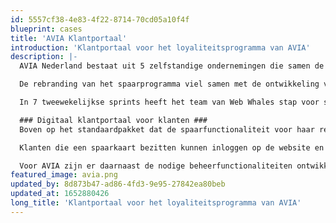 ```yaml
---
id: 5557cf38-4e83-4f22-8714-70cd05a10f4f
blueprint: cases
title: 'AVIA Klantportaal'
introduction: 'Klantportaal voor het loyaliteitsprogramma van AVIA'
description: |-
  AVIA Nederland bestaat uit 5 zelfstandige ondernemingen die samen de AVIA-vlag voeren. AVIA wilde in 2019 de beleving rondom hun spaarprogramma een boost geven en maakte daarom de overstap naar een nieuwe softwareleverancier. Als onderdeel van deze overstap moest ook het klantportaal, waarin de ruim 65.000 klanten van AVIA dit nieuwe spaarprogramma kunnen gebruiken, herbouwd worden. AVIA vroeg DLF-lid Web Whales om hierbij te helpen en om het klantportaal te bouwen in Laravel.

  De rebranding van het spaarprogramma viel samen met de ontwikkeling van de nieuwe AVIA-website (ook deels ontwikkeld door Web Whales). Doordat beide websites naar elkaar zouden verwijzen, was het belangrijk dat beide sites tegelijk werden gelanceerd. Ook zou het spaarprogramma gedurende de bouwperiode al worden ingericht door een externe leverancier. Doordat Web Whales als bouwer van het klantportaal haar software tussen de website en het spaarprogramma moest plaatsen, was een duidelijke planning met tussentijdse deadlines essentieel om tijdig aan de onderlinge afhankelijkheden te voldoen.

  In 7 tweewekelijkse sprints heeft het team van Web Whales stap voor stap het klantportaal gerealiseerd. Dat laat zien hoe snel je met Laravel applicaties kunt bouwen. Er is eerst een minimale versie (MVP) ontwikkeld, waarmee de andere betrokken ontwikkelpartners de houvast kregen die nodig was om hun deel van de software door te ontwikkelen. Hierna zijn de individuele functionaliteiten voor het platform doorontwikkeld.

  ### Digitaal klantportaal voor klanten ###
  Boven op het standaardpakket dat de spaarfunctionaliteit voor haar rekening neemt, was er vanuit AVIA behoefte aan een klantportaal. Op dit portaal kunnen klanten een nieuwe spaarkaart aanvragen. Dat sparen kan op verschillende manieren. Zo ontvangt men door het downloaden van de ViaAVIA app automatisch een digitale spaarkaart en kan er desgewenst een fysieke variant aangevraagd worden en is het ook mogelijk om bestaande tankkaarten te koppelen aan het spaarprogramma.

  Klanten die een spaarkaart bezitten kunnen inloggen op de website en hun spaarpunten inzien en deze via de webshop verzilveren. Ze kunnen ook een deel van hun gegevens wijzigen en meedoen aan Doe Mee en Maak Kans acties.

  Voor AVIA zijn er daarnaast de nodige beheerfunctionaliteiten ontwikkeld om bijvoorbeeld klanten te ondersteunen bij het aanvragen en beheren van hun spaarkaart.
featured_image: avia.png
updated_by: 8d873b47-ad86-4fd3-9e95-27842ea80beb
updated_at: 1652880426
long_title: 'Klantportaal voor het loyaliteitsprogramma van AVIA'
---
```

